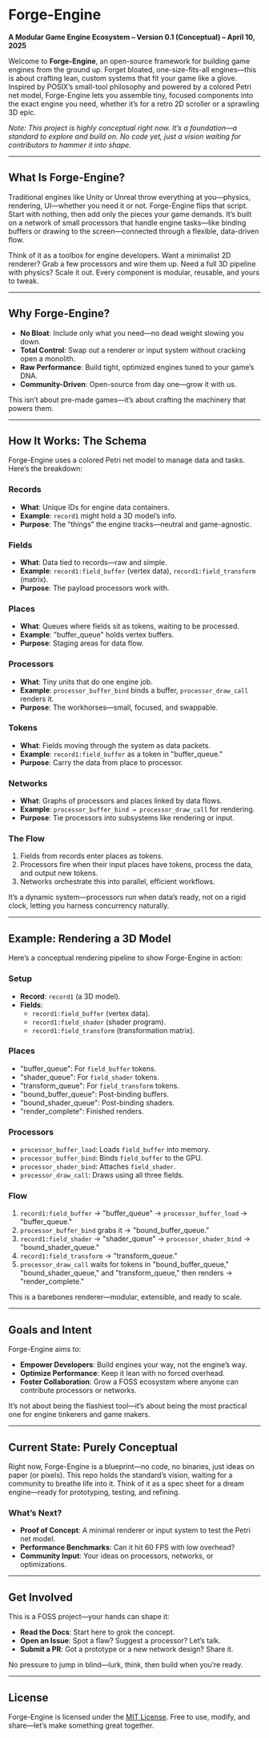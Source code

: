 # Forge-Engine

**A Modular Game Engine Ecosystem – Version 0.1 (Conceptual) – April 10, 2025**

Welcome to **Forge-Engine**, an open-source framework for building game engines from the ground up. Forget bloated, one-size-fits-all engines—this is about crafting lean, custom systems that fit your game like a glove. Inspired by POSIX’s small-tool philosophy and powered by a colored Petri net model, Forge-Engine lets you assemble tiny, focused components into the exact engine you need, whether it’s for a retro 2D scroller or a sprawling 3D epic.

*Note: This project is highly conceptual right now. It’s a foundation—a standard to explore and build on. No code yet, just a vision waiting for contributors to hammer it into shape.*

---

## What Is Forge-Engine?

Traditional engines like Unity or Unreal throw everything at you—physics, rendering, UI—whether you need it or not. Forge-Engine flips that script. Start with nothing, then add only the pieces your game demands. It’s built on a network of small processors that handle engine tasks—like binding buffers or drawing to the screen—connected through a flexible, data-driven flow.

Think of it as a toolbox for engine developers. Want a minimalist 2D renderer? Grab a few processors and wire them up. Need a full 3D pipeline with physics? Scale it out. Every component is modular, reusable, and yours to tweak.

---

## Why Forge-Engine?

- **No Bloat**: Include only what you need—no dead weight slowing you down.
- **Total Control**: Swap out a renderer or input system without cracking open a monolith.
- **Raw Performance**: Build tight, optimized engines tuned to your game’s DNA.
- **Community-Driven**: Open-source from day one—grow it with us.

This isn’t about pre-made games—it’s about crafting the machinery that powers them.

---

## How It Works: The Schema

Forge-Engine uses a colored Petri net model to manage data and tasks. Here’s the breakdown:

### Records
- **What**: Unique IDs for engine data containers.
- **Example**: `record1` might hold a 3D model’s info.
- **Purpose**: The “things” the engine tracks—neutral and game-agnostic.

### Fields
- **What**: Data tied to records—raw and simple.
- **Example**: `record1:field_buffer` (vertex data), `record1:field_transform` (matrix).
- **Purpose**: The payload processors work with.

### Places
- **What**: Queues where fields sit as tokens, waiting to be processed.
- **Example**: "buffer_queue" holds vertex buffers.
- **Purpose**: Staging areas for data flow.

### Processors
- **What**: Tiny units that do one engine job.
- **Example**: `processor_buffer_bind` binds a buffer, `processor_draw_call` renders it.
- **Purpose**: The workhorses—small, focused, and swappable.

### Tokens
- **What**: Fields moving through the system as data packets.
- **Example**: `record1:field_buffer` as a token in "buffer_queue."
- **Purpose**: Carry the data from place to processor.

### Networks
- **What**: Graphs of processors and places linked by data flows.
- **Example**: `processor_buffer_bind → processor_draw_call` for rendering.
- **Purpose**: Tie processors into subsystems like rendering or input.

### The Flow
1. Fields from records enter places as tokens.
2. Processors fire when their input places have tokens, process the data, and output new tokens.
3. Networks orchestrate this into parallel, efficient workflows.

It’s a dynamic system—processors run when data’s ready, not on a rigid clock, letting you harness concurrency naturally.

---

## Example: Rendering a 3D Model

Here’s a conceptual rendering pipeline to show Forge-Engine in action:

### Setup
- **Record**: `record1` (a 3D model).
- **Fields**:
  - `record1:field_buffer` (vertex data).
  - `record1:field_shader` (shader program).
  - `record1:field_transform` (transformation matrix).

### Places
- "buffer_queue": For `field_buffer` tokens.
- "shader_queue": For `field_shader` tokens.
- "transform_queue": For `field_transform` tokens.
- "bound_buffer_queue": Post-binding buffers.
- "bound_shader_queue": Post-binding shaders.
- "render_complete": Finished renders.

### Processors
- `processor_buffer_load`: Loads `field_buffer` into memory.
- `processor_buffer_bind`: Binds `field_buffer` to the GPU.
- `processor_shader_bind`: Attaches `field_shader`.
- `processor_draw_call`: Draws using all three fields.

### Flow
1. `record1:field_buffer` → "buffer_queue" → `processor_buffer_load` → "buffer_queue."
2. `processor_buffer_bind` grabs it → "bound_buffer_queue."
3. `record1:field_shader` → "shader_queue" → `processor_shader_bind` → "bound_shader_queue."
4. `record1:field_transform` → "transform_queue."
5. `processor_draw_call` waits for tokens in "bound_buffer_queue," "bound_shader_queue," and "transform_queue," then renders → "render_complete."

This is a barebones renderer—modular, extensible, and ready to scale.

---

## Goals and Intent

Forge-Engine aims to:
- **Empower Developers**: Build engines your way, not the engine’s way.
- **Optimize Performance**: Keep it lean with no forced overhead.
- **Foster Collaboration**: Grow a FOSS ecosystem where anyone can contribute processors or networks.

It’s not about being the flashiest tool—it’s about being the most practical one for engine tinkerers and game makers.

---

## Current State: Purely Conceptual

Right now, Forge-Engine is a blueprint—no code, no binaries, just ideas on paper (or pixels). This repo holds the standard’s vision, waiting for a community to breathe life into it. Think of it as a spec sheet for a dream engine—ready for prototyping, testing, and refining.

### What’s Next?
- **Proof of Concept**: A minimal renderer or input system to test the Petri net model.
- **Performance Benchmarks**: Can it hit 60 FPS with low overhead?
- **Community Input**: Your ideas on processors, networks, or optimizations.

---

## Get Involved

This is a FOSS project—your hands can shape it:
- **Read the Docs**: Start here to grok the concept.
- **Open an Issue**: Spot a flaw? Suggest a processor? Let’s talk.
- **Submit a PR**: Got a prototype or a new network design? Share it.

No pressure to jump in blind—lurk, think, then build when you’re ready.

---

## License

Forge-Engine is licensed under the [MIT License](LICENSE). Free to use, modify, and share—let’s make something great together.
